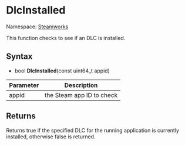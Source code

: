 # DlcInstalled

Namespace: [Steamworks](Steamworks.md)

This function checks to see if an DLC is installed.

## Syntax

- bool **DlcInstalled**(const uint64_t appid)

| Parameter | Description |
|---|---|
| appid | the Steam app ID to check |

## Returns

Returns true if the specified DLC for the running application is currently installed, otherwise false is returned.
